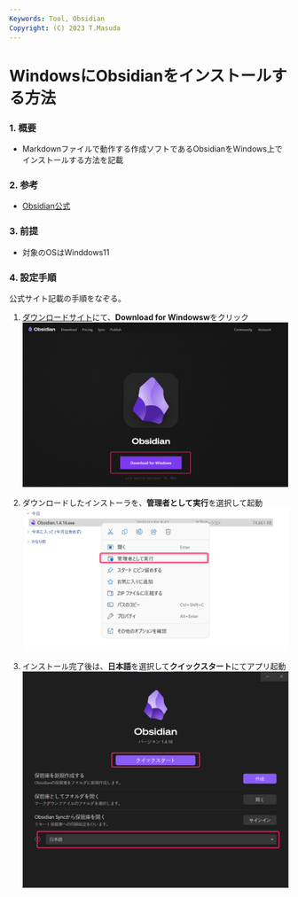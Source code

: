 ```yaml
---
Keywords: Tool, Obsidian
Copyright: (C) 2023 T.Masuda
---
```

# WindowsにObsidianをインストールする方法

### 1. 概要
* Markdownファイルで動作する作成ソフトであるObsidianをWindows上でインストールする方法を記載

### 2. 参考
*  [Obsidian公式](https://help.obsidian.md/Getting+started/Download+and+install+Obsidian)

### 3. 前提
* 対象のOSはWinddows11

### 4. 設定手順

公式サイト記載の手順をなぞる。

1. [ダウンロードサイト](https://obsidian.md/download)にて、**Download for Windowsw**をクリック
    ![1.dio.png](./1.dio.png)


1. ダウンロードしたインストーラを、**管理者として実行**を選択して起動
    ![2.dio.png](./2.dio.png)


1. インストール完了後は、**日本語**を選択して**クイックスタート**にてアプリ起動
    ![2.dio.png](./3.dio.png)
